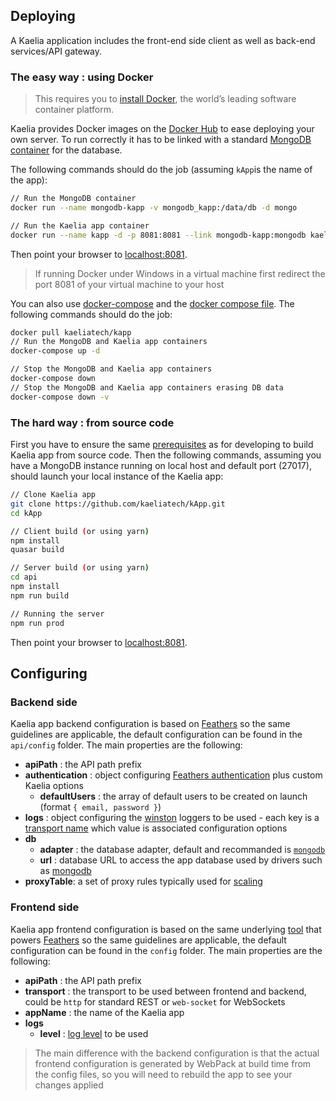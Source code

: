 ## Deploying

A Kaelia application includes the front-end side client as well as back-end services/API gateway.

### The easy way : using Docker

> This requires you to [install Docker](https://docs.docker.com/engine/installation/), the world’s leading software container platform.

Kaelia provides Docker images on the [Docker Hub](https://hub.docker.com/r/kaeliatech/) to ease deploying your own server. To run correctly it has to be linked with a standard [MongoDB container](https://hub.docker.com/_/mongo/) for the database. 

The following commands should do the job (assuming `kApp`is the name of the app):
```bash
// Run the MongoDB container
docker run --name mongodb-kapp -v mongodb_kapp:/data/db -d mongo

// Run the Kaelia app container
docker run --name kapp -d -p 8081:8081 --link mongodb-kapp:mongodb kaeliatech/kapp
```

Then point your browser to [localhost:8081](http://localhost:8081).

> If running Docker under Windows in a virtual machine first redirect the port 8081 of your virtual machine to your host

You can also use [docker-compose](https://docs.docker.com/compose/) and the [docker compose file](https://github.com/kaelia-tech/kApp/blob/master/docker-compose.yml).
The following commands should do the job:
```bash
docker pull kaeliatech/kapp
// Run the MongoDB and Kaelia app containers
docker-compose up -d

// Stop the MongoDB and Kaelia app containers
docker-compose down
// Stop the MongoDB and Kaelia app containers erasing DB data
docker-compose down -v
```

### The hard way : from source code

First you have to ensure the same [prerequisites](./DEVELOPMENT.MD#prerequisites) as for developing to build Kaelia app from source code. Then the following commands, assuming you have a MongoDB instance running on local host and default port (27017), should launch your local instance of the Kaelia app:

```bash
// Clone Kaelia app
git clone https://github.com/kaeliatech/kApp.git
cd kApp

// Client build (or using yarn)
npm install
quasar build

// Server build (or using yarn)
cd api
npm install
npm run build

// Running the server
npm run prod
```

Then point your browser to [localhost:8081](http://localhost:8080).

## Configuring

### Backend side

Kaelia app backend configuration is based on [Feathers](https://docs.feathersjs.com/guides/advanced/configuration.html) so the same guidelines are applicable, the default configuration can be found in the `api/config` folder. The main properties are the following:
* **apiPath** : the API path prefix
* **authentication** : object configuring [Feathers authentication](https://github.com/feathersjs/feathers-authentication#default-options) plus custom Kaelia options
  * **defaultUsers** : the array of default users to be created on launch (format `{ email, password }`)
* **logs** : object configuring the [winston](https://github.com/winstonjs/winston) loggers to be used - each key is a [transport name](https://github.com/winstonjs/winston/blob/master/docs/transports.md) which value is associated configuration options
* **db**
  * **adapter** : the database adapter, default and recommanded is [`mongodb`](https://github.com/feathersjs/feathers-mongodb)
  * **url** : database URL to access the app database used by drivers such as [mongodb](https://github.com/mongodb/node-mongodb-native)
* **proxyTable**: a set of proxy rules typically used for [scaling](./architecture/GLOBAL.MD#architecture-at-scale)

### Frontend side

Kaelia app frontend configuration is based on the same underlying [tool](https://github.com/lorenwest/node-config) that powers [Feathers](https://docs.feathersjs.com/guides/advanced/configuration.html) so the same guidelines are applicable, the default configuration can be found in the `config` folder. The main properties are the following:
* **apiPath** : the API path prefix
* **transport** : the transport to be used between frontend and backend, could be `http` for standard REST or `web-socket` for WebSockets
* **appName** : the name of the Kaelia app
* **logs**
  * **level** : [log level](https://github.com/pimterry/loglevel#documentation) to be used 
  
> The main difference with the backend configuration is that the actual frontend configuration is generated by WebPack at build time from the config files, so you will need to rebuild the app to see your changes applied
